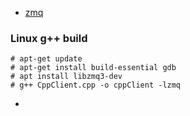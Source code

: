 - [zmq](https://zeromq.org/)
### Linux g++ build
```
# apt-get update
# apt-get install build-essential gdb
# apt install libzmq3-dev
# g++ CppClient.cpp -o cppClient -lzmq
```
- 